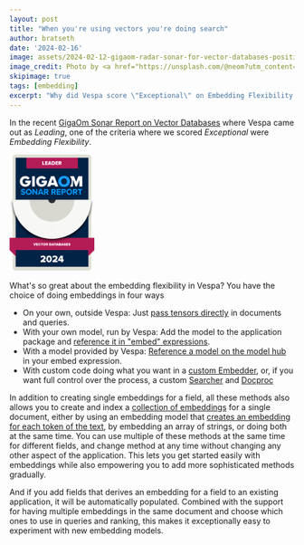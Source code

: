 ```yaml
---  
layout: post
title: "When you're using vectors you're doing search"
author: bratseth
date: '2024-02-16'
image: assets/2024-02-12-gigaom-radar-sonar-for-vector-databases-positions-vespa-as-a-leader/Gigaom_leader.png
image_credit: Photo by <a href="https://unsplash.com/@neom?utm_content=creditCopyText&utm_medium=referral&utm_source=unsplash">NEOM</a> on <a href="https://unsplash.com/photos/an-aerial-view-of-a-body-of-water-D1jr0Mevs-c?utm_content=creditCopyText&utm_medium=referral&utm_source=unsplash">Unsplash</a>
skipimage: true
tags: [embedding]
excerpt: "Why did Vespa score \"Exceptional\" on Embedding Flexibility in GigaOm's report on Vector Databases?"
---
```

In the recent [GigaOm Sonar Report on Vector Databases](https://content.vespa.ai/gigaom-report-2024) 
where Vespa came out as *Leading*, one of the criteria where we scored *Exceptional* were
*Embedding Flexibility*.

<img src="/assets/2024-02-15-newsletter/GigaOm-badge-2024_leader-11.png"
alt="Vespa Recognized as a Leader and Forward Mover in GigaOm Sonar for Vector Databases"
width="150px" height="auto" />

What's so great about the embedding flexibility in Vespa? You have the choice of doing embeddings in four ways
- On your own, outside Vespa: Just [pass tensors directly](https://docs.vespa.ai/en/reference/document-json-format.html#tensor) in documents and queries.
- With your own model, run by Vespa: Add the model to the application package and 
[reference it in "embed" expressions](https://docs.vespa.ai/en/embedding.html#embedding-a-document-field).
- With a model provided by Vespa: [Reference a model on the model hub](https://cloud.vespa.ai/en/model-hub#hugging-face-embedder) in your embed expression.
- With custom code doing what you want in a [custom Embedder](https://docs.vespa.ai/en/embedding.html), or, if you want full control 
over the process, a custom [Searcher](https://docs.vespa.ai/en/searcher-development.html) and 
[Docproc](https://docs.vespa.ai/en/document-processing.html)

In addition to creating single embeddings for a field, all these methods also allows you to 
create and index a [collection of embeddings](https://blog.vespa.ai/semantic-search-with-multi-vector-indexing/) 
for a single document, either by using an embedding model
that [creates an embedding for each token of the text](https://blog.vespa.ai/announcing-colbert-embedder-in-vespa/), 
by embedding an array of strings,
or doing both at the same time. You can use multiple of these methods at the same time for different fields,
and change method at any time without changing any other aspect of the application.
This lets you get started easily with embeddings while also empowering you to add more sophisticated methods
gradually.

And if you add fields that derives an embedding for a field to an existing application,
it will be automatically populated. Combined with the support for having multiple embeddings in the same
document and choose which ones to use in queries and ranking, this makes it exceptionally easy to experiment with new 
embedding models.

